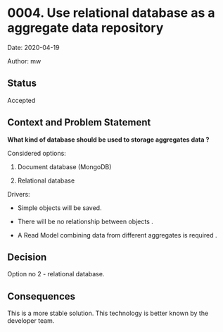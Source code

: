<!--
*************Metryka**Nie*Modyfikowac**************
wfl-adr-title:Use relational database as a aggregate data repository
wfl-adr-date:2020-05-02
wfl-adr-author:mw
***************************************************
-->
# 0004. Use relational database as a aggregate data repository


Date: 2020-04-19

Author: mw

## Status

Accepted

## Context and Problem Statement

**What kind of database should be used to storage aggregates data ?**

Considered options:

1. Document database (MongoDB)

2. Relational database

Drivers:
* Simple objects will be saved. 

* There will be no relationship between objects .

* A Read Model combining data from different aggregates is required . 

## Decision
Option no 2 - relational database. 

## Consequences

This is a more stable solution. This technology is better known by the developer team.